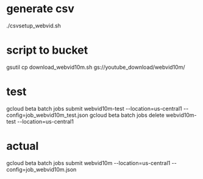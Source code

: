 # generate csv
./csvsetup_webvid.sh

# script to bucket
gsutil cp download_webvid10m.sh gs://youtube_download/webvid10m/

# test
gcloud beta batch jobs submit webvid10m-test --location=us-central1 --config=job_webvid10m_test.json
gcloud beta batch jobs delete webvid10m-test --location=us-central1

# actual
gcloud beta batch jobs submit webvid10m --location=us-central1 --config=job_webvid10m.json